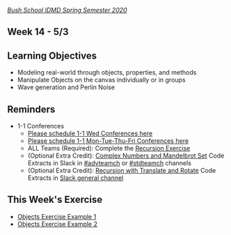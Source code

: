 [_Bush School IDMD Spring Semester 2020_](https://chandrunarayan.github.io/idmd/)

## Week 14 - 5/3

## Learning Objectives
* Modeling real-world through objects, properties, and methods
* Manipulate Objects on the canvas individually or in groups
* Wave generation and Perlin Noise

## Reminders
* 1-1 Conferences
    *    [Please schedule 1-1 Wed Conferences here](https://calendly.com/chandru-narayan/conf_wed_idmd_a_block)
    *    [Please schedule 1-1 Mon-Tue-Thu-Fri Conferences here](https://calendly.com/chandru-narayan/conf_montuethufri)
    *    ALL Teams (Required): Complete the [Recursion Exercise](../week12/code/recursion)
    *    (Optional Extra Credit): [Complex Numbers and Mandelbrot Set](../week13/plan/complexnum) Code Extracts in Slack in [#advteamch](https://app.slack.com/client/TTS9Y46VC/GUQC6EUDC) or [#stdteamch](https://app.slack.com/client/TTS9Y46VC/GUQC6EUDC) channels
    *    (Optional Extra Credit): [Recursion with Translate and Rotate](../week13/code/tree_v3) Code Extracts in [Slack general channel](https://app.slack.com/client/TTS9Y46VC/CTCKE2LDR)

## This Week's Exercise
* [Objects Exercise Example 1](code/jitterBug_v1)
* [Objects Exercise Example 2](code/jitterBug_v2)
